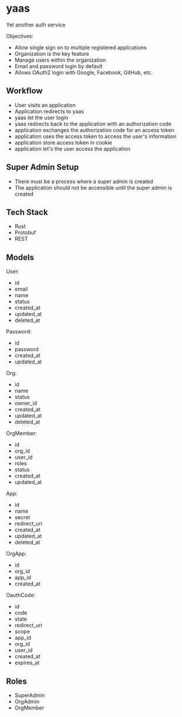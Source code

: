 # yaas

Yet another auth service

Objectives:
- Allow single sign on to multiple registered applications
- Organization is the key feature
- Manage users within the organization
- Email and password login by default
- Allows OAuth2 login with Google, Facebook, GitHub, etc.

## Workflow

- User visits an application
- Application redirects to yaas
- yaas let the user login
- yaas redirects back to the application with an authorization code
- application exchanges the authorization code for an access token
- application uses the access token to access the user's information
- application store access token in cookie
- application let's the user access the application

## Super Admin Setup

- There must be a process where a super admin is created
- The application should not be accessible until the super admin is created

## Tech Stack

- Rust
- Protobuf
- REST

## Models

User:
- id
- email
- name
- status
- created_at
- updated_at
- deleted_at

Password:
- id
- password
- created_at
- updated_at

Org:
- id
- name
- status
- owner_id
- created_at
- updated_at
- deleted_at

OrgMember:
- id
- org_id
- user_id
- roles
- status
- created_at
- updated_at

App:
- id
- name
- secret
- redirect_uri
- created_at
- updated_at
- deleted_at

OrgApp:
- id
- org_id
- app_id
- created_at

OauthCode:
- id
- code
- state
- redirect_uri
- scope
- app_id
- org_id
- user_id
- created_at
- expires_at

## Roles

- SuperAdmin
- OrgAdmin
- OrgMember
